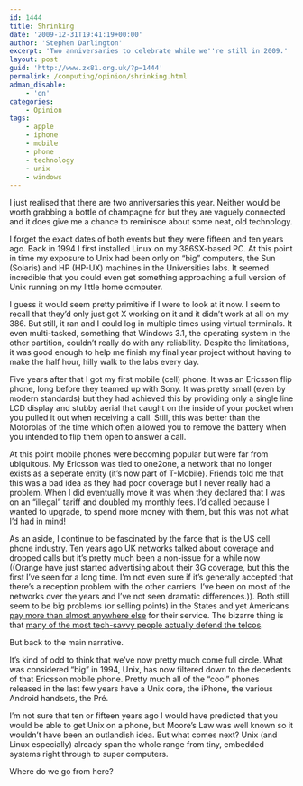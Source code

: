 ```yaml
---
id: 1444
title: Shrinking
date: '2009-12-31T19:41:19+00:00'
author: 'Stephen Darlington'
excerpt: 'Two anniversaries to celebrate while we''re still in 2009.'
layout: post
guid: 'http://www.zx81.org.uk/?p=1444'
permalink: /computing/opinion/shrinking.html
adman_disable:
    - 'on'
categories:
    - Opinion
tags:
    - apple
    - iphone
    - mobile
    - phone
    - technology
    - unix
    - windows
---
```


I just realised that there are two anniversaries this year. Neither would be worth grabbing a bottle of champagne for but they are vaguely connected and it does give me a chance to reminisce about some neat, old technology.

I forget the exact dates of both events but they were fifteen and ten years ago. Back in 1994 I first installed Linux on my 386SX-based PC. At this point in time my exposure to Unix had been only on “big” computers, the Sun (Solaris) and HP (HP-UX) machines in the Universities labs. It seemed incredible that you could even get something approaching a full version of Unix running on my little home computer.

I guess it would seem pretty primitive if I were to look at it now. I seem to recall that they’d only just got X working on it and it didn’t work at all on my 386. But still, it ran and I could log in multiple times using virtual terminals. It even multi-tasked, something that Windows 3.1, the operating system in the other partition, couldn’t really do with any reliability. Despite the limitations, it was good enough to help me finish my final year project without having to make the half hour, hilly walk to the labs every day.

Five years after that I got my first mobile (cell) phone. It was an Ericsson flip phone, long before they teamed up with Sony. It was pretty small (even by modern standards) but they had achieved this by providing only a single line LCD display and stubby aerial that caught on the inside of your pocket when you pulled it out when receiving a call. Still, this was better than the Motorolas of the time which often allowed you to remove the battery when you intended to flip them open to answer a call.

At this point mobile phones were becoming popular but were far from ubiquitous. My Ericsson was tied to one2one, a network that no longer exists as a seperate entity (it’s now part of T-Mobile). Friends told me that this was a bad idea as they had poor coverage but I never really had a problem. When I did eventually move it was when they declared that I was on an “illegal” tariff and doubled my monthly fees. I’d called because I wanted to upgrade, to spend more money with them, but this was not what I’d had in mind!

As an aside, I continue to be fascinated by the farce that is the US cell phone industry. Ten years ago UK networks talked about coverage and dropped calls but it’s pretty much been a non-issue for a while now ((Orange have just started advertising about their 3G coverage, but this the first I’ve seen for a long time. I’m not even sure if it’s generally accepted that there’s a reception problem with the other carriers. I’ve been on most of the networks over the years and I’ve not seen dramatic differences.)). Both still seem to be big problems (or selling points) in the States and yet Americans [pay more than almost anywhere else](http://www.oecd.org/document/20/0,3343,en_2649_201185_43471316_1_1_1_1,00.html) for their service. The bizarre thing is that [many of the most tech-savvy people actually defend the telcos](http://tech.slashdot.org/story/09/08/11/1610237/US-Cell-Phone-Plans-Among-Worlds-Most-Expensive?art_pos=19).

But back to the main narrative.

It’s kind of odd to think that we’ve now pretty much come full circle. What was considered “big” in 1994, Unix, has now filtered down to the decedents of that Ericsson mobile phone. Pretty much all of the “cool” phones released in the last few years have a Unix core, the iPhone, the various Android handsets, the Pré.

I’m not sure that ten or fifteen years ago I would have predicted that you would be able to get Unix on a phone, but Moore’s Law was well known so it wouldn’t have been an outlandish idea. But what comes next? Unix (and Linux especially) already span the whole range from tiny, embedded systems right through to super computers.

Where do we go from here?